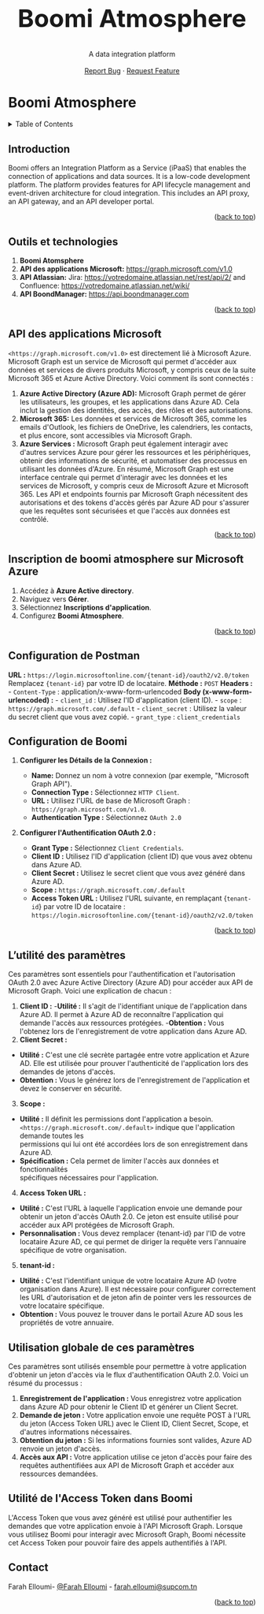 <a name="readme-top"></a>
<!-- PROJECT LOGO --> 
<br />
<div align="center">
  <h1 style="font-size:50px">Boomi Atmosphere
    </h1>
  <p align="center">
    A data integration platform
    <br />
    <br />
    <a href="https://github.com/faraheloumi/Boomi-Atmosphere/issues/new?labels=bug&template=bug-report---.md">Report Bug</a>
    ·
    <a href="https://github.com/faraheloumi/Boomi-Atmosphere/issues/new?labels=enhancement&template=feature-request---.md">Request Feature</a>
  </p>
</div>


# Boomi Atmosphere
<!-- TABLE OF CONTENTS -->
<details>
  <summary>Table of Contents</summary>
  <ol>
    <li><a href="#about-the-project">Introduction</a></li>
    <li><a href="#features">Outils et technologies</a></li>
    <li><a href="#installation">API des applications Microsoft</a></li>
    <li><a href="#contributing">Inscription de boomi atmosphere sur Microsoft Azure </a></li>
    <li><a href="#contributing">Configuration de Postman </a></li>
    <li><a href="#contact">Contact</a></li>
  </ol>
</details>

<!-- INTRODUCTION -->

## Introduction

Boomi offers an Integration Platform as a Service (iPaaS) that enables the connection of applications and data sources. It is a low-code development platform. The platform provides features for API lifecycle management and event-driven architecture for cloud integration. This includes an API proxy, an API gateway, and an API developer portal.

<p align="right">(<a href="#readme-top">back to top</a>)</p>

<!-- OUTILS ET TECHNOLOGIES -->

## Outils et technologies

1. **Boomi Atomsphere**
2. **API des applications Microsoft:** https://graph.microsoft.com/v1.0
3. **API Atlassian:** Jira: https://votredomaine.atlassian.net/rest/api/2/ and Confluence: https://votredomaine.atlassian.net/wiki/
4. **API BoondManager:** https://api.boondmanager.com
<p align="right">(<a href="#readme-top">back to top</a>)</p>

<!-- API DES APPLICATIONS MICROSOFT -->

## API des applications Microsoft
`<https://graph.microsoft.com/v1.0>` est directement lié à Microsoft Azure. Microsoft Graph est un service de Microsoft qui permet d'accéder aux données et services de divers produits Microsoft, y compris ceux de la suite Microsoft 365 et Azure Active Directory. Voici comment ils sont connectés :
1. **Azure Active Directory (Azure AD):** Microsoft Graph permet de gérer les utilisateurs, les groupes, et les applications dans Azure AD. Cela inclut la gestion des identités, des accès, des rôles et des autorisations.
2. **Microsoft 365:** Les données et services de Microsoft 365, comme les emails d'Outlook, les fichiers de OneDrive, les calendriers, les contacts, et plus encore, sont accessibles via Microsoft Graph.
3. **Azure Services :** Microsoft Graph peut également interagir avec d'autres services Azure pour gérer les ressources et les périphériques, obtenir des informations de sécurité, et automatiser des processus en utilisant les données d'Azure.
En résumé, Microsoft Graph est une interface centrale qui permet d'interagir avec les données et les services de Microsoft, y compris ceux de Microsoft Azure et Microsoft 365. Les API et endpoints fournis par Microsoft Graph nécessitent des autorisations et des tokens d'accès gérés par Azure AD pour s'assurer que les requêtes sont sécurisées et que l'accès aux données est contrôlé.
<p align="right">(<a href="#readme-top">back to top</a>)</p>

<!-- INSCRIPTION DE BOOMI ATMOSPHERE SUR MICROSOFT AZURE -->

## Inscription de boomi atmosphere sur Microsoft Azure
1. Accédez à **Azure Active directory**.
2. Naviguez vers **Gérer**.
3. Sélectionnez **Inscriptions d'application**.
4. Configurez **Boomi Atmosphere**.
<p align="right">(<a href="#readme-top">back to top</a>)</p>

<!-- CONFIGURATION DE POSTMAN -->

## Configuration de Postman

   **URL :** `https://login.microsoftonline.com/{tenant-id}/oauth2/v2.0/token`
   Remplacez `{tenant-id}` par votre ID de locataire.
   **Méthode :** `POST`
   **Headers :**
      - `Content-Type` : application/x-www-form-urlencoded
    **Body (x-www-form-urlencoded) :**
      - `client_id` : Utilisez l'ID d'application (client ID).
      - `scope` : `https://graph.microsoft.com/.default`
      - `client_secret` : Utilisez la valeur du secret client que vous avez copié.
      - `grant_type` : `client_credentials`

<!-- CONFIGURATION DE BOOMI -->

## Configuration de Boomi
1. **Configurer les Détails de la Connexion :**
   - **Name:** Donnez un nom à votre connexion (par exemple, "Microsoft Graph API").
   - **Connection Type :** Sélectionnez `HTTP Client`.
   - **URL :** Utilisez l'URL de base de Microsoft Graph : `https://graph.microsoft.com/v1.0`.
   - **Authentication Type :** Sélectionnez `OAuth 2.0`

1. **Configurer l'Authentification OAuth 2.0 :**
   - **Grant Type :** Sélectionnez `Client Credentials`.
   - **Client ID :** Utilisez l'ID d'application (client ID) que vous avez obtenu dans Azure AD.
   - **Client Secret :** Utilisez le secret client que vous avez généré dans Azure AD.
   - **Scope :** `https://graph.microsoft.com/.default`
   - **Access Token URL :** Utilisez l'URL suivante, en remplaçant {`tenant-id`} par votre ID de locataire : `https://login.microsoftonline.com/{tenant-id}/oauth2/v2.0/token`
<p align="right">(<a href="#readme-top">back to top</a>)</p>

<!-- L’UTILITE DES PARAMETRES -->

## L’utilité des paramètres

Ces paramètres sont essentiels pour l'authentification et l'autorisation OAuth 2.0 avec Azure Active Directory (Azure AD) pour accéder aux API de Microsoft Graph. Voici une explication de chacun :
1. **Client ID :** 
  -**Utilité :** Il s'agit de l'identifiant unique de l'application dans Azure AD. Il permet à     Azure AD de reconnaître l'application qui demande l'accès aux ressources protégées.
  -**Obtention :** Vous l'obtenez lors de l'enregistrement de votre application dans Azure AD.
2. **Client Secret :**
  - **Utilité :** C'est une clé secrète partagée entre votre application et Azure AD. Elle est   utilisée pour prouver l'authenticité de l'application lors des demandes de jetons d'accès.
  - **Obtention :** Vous le générez lors de l'enregistrement de l'application et devez le        conserver en sécurité.
3. **Scope :** 
  - **Utilité :** Il définit les permissions dont l'application a besoin.       
   `<https://graph.microsoft.com/.default>` indique que l'application demande toutes les     
   permissions qui lui ont été accordées lors de son enregistrement dans Azure AD.
  - **Spécification :** Cela permet de limiter l'accès aux données et fonctionnalités   
    spécifiques nécessaires pour l'application.
4. **Access Token URL :** 
  - **Utilité :** C'est l'URL à laquelle l'application envoie une demande pour obtenir un jeton d'accès OAuth 2.0. Ce jeton est ensuite utilisé pour accéder aux API protégées de Microsoft Graph.
  - **Personnalisation :** Vous devez remplacer {tenant-id} par l'ID de votre locataire Azure AD, ce qui permet de diriger la requête vers l'annuaire spécifique de votre organisation.
5. **tenant-id :**
  - **Utilité :** C'est l'identifiant unique de votre locataire Azure AD (votre organisation dans Azure). Il est nécessaire pour configurer correctement les URL d'autorisation et de jeton afin de pointer vers les ressources de votre locataire spécifique.
  - **Obtention :** Vous pouvez le trouver dans le portail Azure AD sous les propriétés de votre annuaire.

<!-- UTILISATION GLOBALE DE CES PARAMETRES -->

## Utilisation globale de ces paramètres
Ces paramètres sont utilisés ensemble pour permettre à votre application d'obtenir un jeton d'accès via le flux d'authentification OAuth 2.0. Voici un résumé du processus :
1. **Enregistrement de l'application :** Vous enregistrez votre application dans Azure AD pour obtenir le Client ID et générer un Client Secret.
2. **Demande de jeton :** Votre application envoie une requête POST à l'URL du jeton (Access Token URL) avec le Client ID, Client Secret, Scope, et d'autres informations nécessaires.
3. **Obtention du jeton :** Si les informations fournies sont valides, Azure AD renvoie un jeton d'accès.
4. **Accès aux API :** Votre application utilise ce jeton d'accès pour faire des requêtes authentifiées aux API de Microsoft Graph et accéder aux ressources demandées.

<!-- UTILITE DE L'ACCESS TOKEN DANS BOOMI -->

## Utilité de l'Access Token dans Boomi

L'Access Token que vous avez généré est utilisé pour authentifier les demandes que votre application envoie à l'API Microsoft Graph. Lorsque vous utilisez Boomi pour interagir avec Microsoft Graph, Boomi nécessite cet Access Token pour pouvoir faire des appels authentifiés à l'API.

<!-- CONTACT -->

## Contact

Farah Elloumi- [@Farah Elloumi][linkedin-url] - farah.elloumi@supcom.tn <br/>
<p align="right">(<a href="#readme-top">back to top</a>)</p>

<!-- MARKDOWN LINKS & IMAGES -->
<!-- https://www.markdownguide.org/basic-syntax/#reference-style-links -->
[linkedin-shield]: https://img.shields.io/badge/-LinkedIn-black.svg?style=for-the-badge&logo=linkedin&colorB=555
[linkedin-url]: https://www.linkedin.com/in/farah-elloumi-735ab1269/

